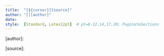 ```yaml
---
title:  "[${cursor}][source]"
author: "[][author]"
date:   
style:  [Standard, Latex12pt]  # pt=8-12,14,17,20; PaginateSections
---
```




[comment]: # (URLs)

   [author]: 

   [source]: 

